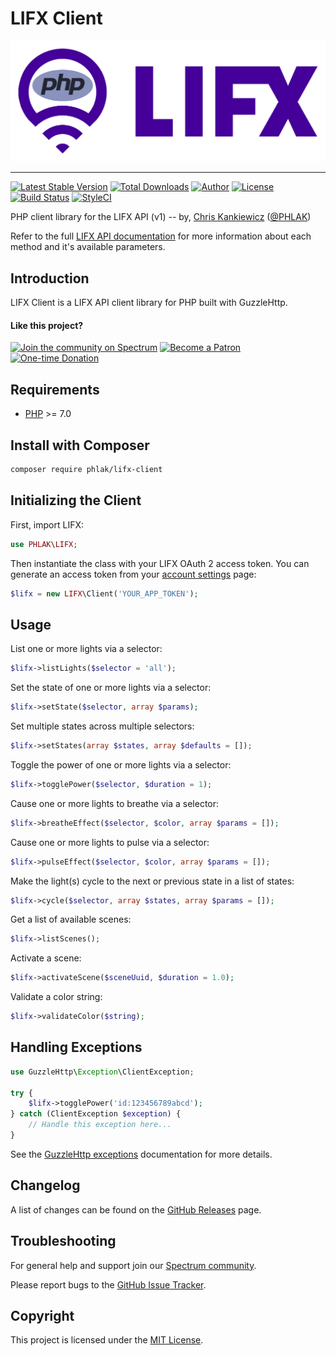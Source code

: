 LIFX Client
===========

![LIFX](lifx-php.png)

-----

[![Latest Stable Version](https://img.shields.io/packagist/v/PHLAK/lifx-client.svg)](https://packagist.org/packages/PHLAK/lifx-client)
[![Total Downloads](https://img.shields.io/packagist/dt/PHLAK/lifx-client.svg)](https://packagist.org/packages/PHLAK/lifx-client)
[![Author](https://img.shields.io/badge/author-Chris%20Kankiewicz-blue.svg)](https://www.ChrisKankiewicz.com)
[![License](https://img.shields.io/packagist/l/PHLAK/lifx-client.svg)](https://packagist.org/packages/PHLAK/lifx-client)
[![Build Status](https://img.shields.io/travis/PHLAK/lifx-client.svg)](https://travis-ci.org/PHLAK/lifx-client)
[![StyleCI](https://styleci.io/repos/82958655/shield?branch=master)](https://styleci.io/repos/82958655)

PHP client library for the LIFX API (v1) -- by, [Chris Kankiewicz](https://www.ChrisKankiewicz.com) ([@PHLAK](https://twitter.com/PHLAK))

Refer to the full [LIFX API documentation](https://api.developer.lifx.com)
for more information about each method and it's available parameters.

Introduction
------------

LIFX Client is a LIFX API client library for PHP built with GuzzleHttp.

#### Like this project?

[![Join the community on Spectrum](https://img.shields.io/badge/Join_the_community-PHLAKNET-7a15fe.svg)](https://spectrum.chat/phlaknet)
[![Become a Patron](https://img.shields.io/badge/Become_a-Patron-f96854.svg)](https://patreon.com/PHLAK)
[![One-time Donation](https://img.shields.io/badge/Make_a-Donation-006bb6.svg)](https://paypal.me/ChrisKankiewicz)

Requirements
------------

  - [PHP](https://php.net) >= 7.0

Install with Composer
---------------------

```bash
composer require phlak/lifx-client
```

Initializing the Client
-----------------------

First, import LIFX:

```php
use PHLAK\LIFX;
```

Then instantiate the class with your LIFX OAuth 2 access token. You can generate
an access token from your [account settings](https://cloud.lifx.com/settings)
page:

```php
$lifx = new LIFX\Client('YOUR_APP_TOKEN');
```

Usage
-----

List one or more lights via a selector:

```php
$lifx->listLights($selector = 'all');
```

Set the state of one or more lights via a selector:

```php
$lifx->setState($selector, array $params);
```

Set multiple states across multiple selectors:

```php
$lifx->setStates(array $states, array $defaults = []);
```

Toggle the power of one or more lights via a selector:

```php
$lifx->togglePower($selector, $duration = 1);
```

Cause one or more lights to breathe via a selector:

```php
$lifx->breatheEffect($selector, $color, array $params = []);
```

Cause one or more lights to pulse via a selector:

```php
$lifx->pulseEffect($selector, $color, array $params = []);
```

Make the light(s) cycle to the next or previous state in a list of states:

```php
$lifx->cycle($selector, array $states, array $params = []);
```

Get a list of available scenes:

```php
$lifx->listScenes();
```

Activate a scene:

```php
$lifx->activateScene($sceneUuid, $duration = 1.0);
```

Validate a color string:

```php
$lifx->validateColor($string);
```

Handling Exceptions
-------------------

```php
use GuzzleHttp\Exception\ClientException;

try {
    $lifx->togglePower('id:123456789abcd');
} catch (ClientException $exception) {
    // Handle this exception here...
}
```

See the [GuzzleHttp exceptions](http://docs.guzzlephp.org/en/latest/quickstart.html#exceptions)
documentation for more details.

Changelog
---------

A list of changes can be found on the [GitHub Releases](https://github.com/PHLAK/lifx-client/releases) page.

Troubleshooting
---------------

For general help and support join our [Spectrum community](https://spectrum.chat/phlaknet).

Please report bugs to the [GitHub Issue Tracker](https://github.com/PHLAK/lifx-client/issues).

Copyright
---------

This project is licensed under the [MIT License](https://github.com/PHLAK/lifx-client/blob/master/LICENSE).
